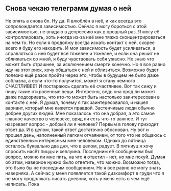 ## Снова чекаю телеграмм думая о ней

Не опять а снова бл. Ну да. Я влюблён в неё, и как всегда это сопровождается зависимостью. Сейчас я могу бороться с этой зависимостью, не впадаю в депрессию как в прошлый раз. Я могу её контроллировать, хоть иногда из-за неё мне тяжко сконцентрироваться на чём то. Но если я продолжу всегда искать контакт с ней, скорее всего я буду его находить. И моя зависимость будет усиливаться, а справляться с ней будет всё тяжелее и тяжелее, и если она решит не сближаться со мной, я буду чувствовать себя ужасно. Не знаю что может быть страшнее, за исключением смерти конечно. Но я все равно иду на этот риск, хочу общаться с ней и сблизиться. Возможно будет полезно ещё разок пройти через это, чтобы в будущем не было даже соблазна, а если что-то получится, может я стану немного СЧАСТЛИВЕЕ? И постараюсь сделать её счастливее. Вот так сижу и пишу такие откровенные вещи. Интересно, ведь она вряд ли может даже подозривать, что кто-то может быть настолько заинтересован в контакте с ней. Я думал, почему я так заинтересовался, и нашел вариант, который мне кажется правдой. Застенчивые люди обычно добрее других людей. Мне показалось что она добрая, а это самое главное качество в человеке, вряд ли есть что-то важнее. И тут назревает вопрос - добрый ли я человек? Первым в голову приходит ответ да. И в целом, такой ответ достаточно обоснован. Ну вот и прошел день, наполненный легким отчаянием, от того что не общаюсь с единственным интересным мне человеком. Однако до пятница осталось буквально два дня, что в целом, радует. В пятниуц я хочу спросить насёт пиццы и хеллуина. Последним её сообщением был вопрос, можно ли мне пить, на что я ответил - нет, но мне похуй. Думая об этом, наверное нужно было ответить, что можно. Возможно тогда, это было бы не последним сообщением. Но я все равно не могу знать наверняка. А сейчас у меня появляется такой дизкомфорт в груди что я не могу продолжать писать дневник, хоть у меня есть о чем ещё написать. Пока

